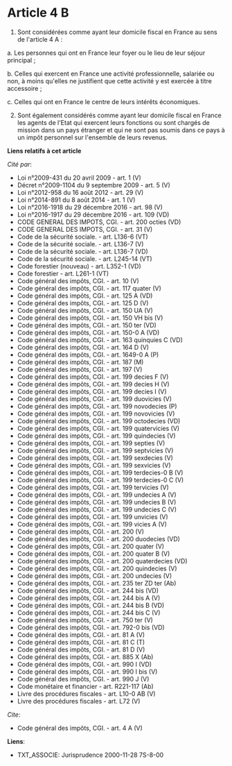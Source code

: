 # Article 4 B

1. Sont considérées comme ayant leur domicile fiscal en France au sens de l'article 4 A : 

a. Les personnes qui ont en France leur foyer ou le lieu de leur séjour principal ; 

b. Celles qui exercent en France une activité professionnelle, salariée ou non, à moins qu'elles ne justifient que cette
activité y est exercée à titre accessoire ; 

c. Celles qui ont en France le centre de leurs intérêts économiques. 

2. Sont également considérés comme ayant leur domicile fiscal en France les agents de l'Etat qui exercent leurs fonctions ou
sont chargés de mission dans un pays étranger et qui ne sont pas soumis dans ce pays à un impôt personnel sur l'ensemble de
leurs revenus.

**Liens relatifs à cet article**

_Cité par_:

  - Loi n°2009-431 du 20 avril 2009 - art. 1 (V)
  - Décret n°2009-1104 du 9 septembre 2009 - art. 5 (V)
  - Loi n°2012-958 du 16 août 2012 - art. 29 (V)
  - Loi n°2014-891 du 8 août 2014 - art. 1 (V)
  - Loi n°2016-1918 du 29 décembre 2016 - art. 98 (V)
  - Loi n°2016-1917 du 29 décembre 2016 - art. 109 (VD)
  - CODE GENERAL DES IMPOTS, CGI. - art. 200 octies (VD)
  - CODE GENERAL DES IMPOTS, CGI. - art. 31 (V)
  - Code de la sécurité sociale. - art. L136-6 (VT)
  - Code de la sécurité sociale. - art. L136-7 (V)
  - Code de la sécurité sociale. - art. L136-7 (VD)
  - Code de la sécurité sociale. - art. L245-14 (VT)
  - Code forestier (nouveau) - art. L352-1 (VD)
  - Code forestier - art. L261-1 (VT)
  - Code général des impôts, CGI. - art. 10 (V)
  - Code général des impôts, CGI. - art. 117 quater (V)
  - Code général des impôts, CGI. - art. 125 A (VD)
  - Code général des impôts, CGI. - art. 125 D (V)
  - Code général des impôts, CGI. - art. 150 UA (V)
  - Code général des impôts, CGI. - art. 150 VH bis (V)
  - Code général des impôts, CGI. - art. 150 ter (VD)
  - Code général des impôts, CGI. - art. 150-0 A (VD)
  - Code général des impôts, CGI. - art. 163 quinquies C (VD)
  - Code général des impôts, CGI. - art. 164 D (V)
  - Code général des impôts, CGI. - art. 1649-0 A (P)
  - Code général des impôts, CGI. - art. 187 (M)
  - Code général des impôts, CGI. - art. 197 (V)
  - Code général des impôts, CGI. - art. 199 decies F (V)
  - Code général des impôts, CGI. - art. 199 decies H (V)
  - Code général des impôts, CGI. - art. 199 decies I (V)
  - Code général des impôts, CGI. - art. 199 duovicies (V)
  - Code général des impôts, CGI. - art. 199 novodecies (P)
  - Code général des impôts, CGI. - art. 199 novovicies (V)
  - Code général des impôts, CGI. - art. 199 octodecies (VD)
  - Code général des impôts, CGI. - art. 199 quatervicies (V)
  - Code général des impôts, CGI. - art. 199 quindecies (V)
  - Code général des impôts, CGI. - art. 199 septies (V)
  - Code général des impôts, CGI. - art. 199 septvicies (V)
  - Code général des impôts, CGI. - art. 199 sexdecies (V)
  - Code général des impôts, CGI. - art. 199 sexvicies (V)
  - Code général des impôts, CGI. - art. 199 terdecies-0 B (V)
  - Code général des impôts, CGI. - art. 199 terdecies-0 C (V)
  - Code général des impôts, CGI. - art. 199 tervicies (V)
  - Code général des impôts, CGI. - art. 199 undecies A (V)
  - Code général des impôts, CGI. - art. 199 undecies B (V)
  - Code général des impôts, CGI. - art. 199 undecies C (V)
  - Code général des impôts, CGI. - art. 199 unvicies (V)
  - Code général des impôts, CGI. - art. 199 vicies A (V)
  - Code général des impôts, CGI. - art. 200 (V)
  - Code général des impôts, CGI. - art. 200 duodecies (VD)
  - Code général des impôts, CGI. - art. 200 quater (V)
  - Code général des impôts, CGI. - art. 200 quater B (V)
  - Code général des impôts, CGI. - art. 200 quaterdecies (VD)
  - Code général des impôts, CGI. - art. 200 quindecies (V)
  - Code général des impôts, CGI. - art. 200 undecies (V)
  - Code général des impôts, CGI. - art. 235 ter ZD ter (Ab)
  - Code général des impôts, CGI. - art. 244 bis (VD)
  - Code général des impôts, CGI. - art. 244 bis A (V)
  - Code général des impôts, CGI. - art. 244 bis B (VD)
  - Code général des impôts, CGI. - art. 244 bis C (V)
  - Code général des impôts, CGI. - art. 750 ter (V)
  - Code général des impôts, CGI. - art. 792-0 bis (VD)
  - Code général des impôts, CGI. - art. 81 A (V)
  - Code général des impôts, CGI. - art. 81 C (T)
  - Code général des impôts, CGI. - art. 81 D (V)
  - Code général des impôts, CGI. - art. 885 X (Ab)
  - Code général des impôts, CGI. - art. 990 I (VD)
  - Code général des impôts, CGI. - art. 990 I bis (V)
  - Code général des impôts, CGI. - art. 990 J (V)
  - Code monétaire et financier - art. R221-117 (Ab)
  - Livre des procédures fiscales - art. L10-0 AB (V)
  - Livre des procédures fiscales - art. L72 (V)

_Cite_:

  - Code général des impôts, CGI. - art. 4 A (V)

**Liens**:

  - TXT_ASSOCIE: Jurisprudence 2000-11-28 7S-8-00
